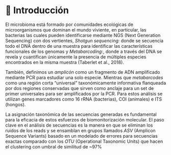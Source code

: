 #  :dna: Introducción
El microbioma está formado por comunidades ecológicas de microorganismos que dominan el mundo viviente, en particular, las bacterias las cuales pueden identificarse mediante NGS  (Next Generation Sequencing) con dos vertientes, _Shotgun sequencing:_ donde se secuencia todo el DNA dentro de una muestra para identificar las características funcionales de los genomas y _Metabarcoding:_, donde a través del DNA se revela y cuantifican únicamente la presencia de múltiples especies encontrados en la misma muestra (Taberlet et al., 2018).

También, definimos un _amplicón_ como un fragmento de ADN amplificado mediante PCR para estudiar una solo especie. Mientras que _metabarcodes_ como una región corta “universal” taxonómicamente informativa flanqueada por dos regiones conservadas que sirven como anclaje para un set de primer universales para ser amplificados por la PCR. Para estos análisis se utilizan genes marcadores como 16 rRNA (bacterias), COI (animales) e ITS (hongos). 

La asignación taxonómica de las secuencias generadas es fundamental para la eficacia de estos esfuerzos de biomonitorización molecular. El paso clave en el análisis de secuencias es la manera en que se eliminan los ruidos de los reads y se ensamblan en grupos llamados _ASV_ (Amplicon Sequence Variants) basado en un modelado de errores para secuencias exactas comparado con los _OTU_ (Operational Taxonomic Units) que hacen el clustering con umbral de similitud de ~97%
